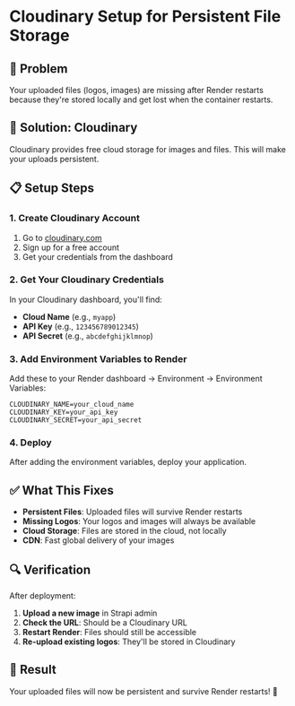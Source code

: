 # Cloudinary Setup for Persistent File Storage

## 🎯 **Problem**
Your uploaded files (logos, images) are missing after Render restarts because they're stored locally and get lost when the container restarts.

## 🚀 **Solution: Cloudinary**
Cloudinary provides free cloud storage for images and files. This will make your uploads persistent.

## 📋 **Setup Steps**

### **1. Create Cloudinary Account**
1. Go to [cloudinary.com](https://cloudinary.com)
2. Sign up for a free account
3. Get your credentials from the dashboard

### **2. Get Your Cloudinary Credentials**
In your Cloudinary dashboard, you'll find:
- **Cloud Name** (e.g., `myapp`)
- **API Key** (e.g., `123456789012345`)
- **API Secret** (e.g., `abcdefghijklmnop`)

### **3. Add Environment Variables to Render**
Add these to your Render dashboard → Environment → Environment Variables:

```
CLOUDINARY_NAME=your_cloud_name
CLOUDINARY_KEY=your_api_key
CLOUDINARY_SECRET=your_api_secret
```

### **4. Deploy**
After adding the environment variables, deploy your application.

## ✅ **What This Fixes**

- **Persistent Files**: Uploaded files will survive Render restarts
- **Missing Logos**: Your logos and images will always be available
- **Cloud Storage**: Files are stored in the cloud, not locally
- **CDN**: Fast global delivery of your images

## 🔍 **Verification**

After deployment:
1. **Upload a new image** in Strapi admin
2. **Check the URL**: Should be a Cloudinary URL
3. **Restart Render**: Files should still be accessible
4. **Re-upload existing logos**: They'll be stored in Cloudinary

## 🎯 **Result**

Your uploaded files will now be persistent and survive Render restarts! 🎉 